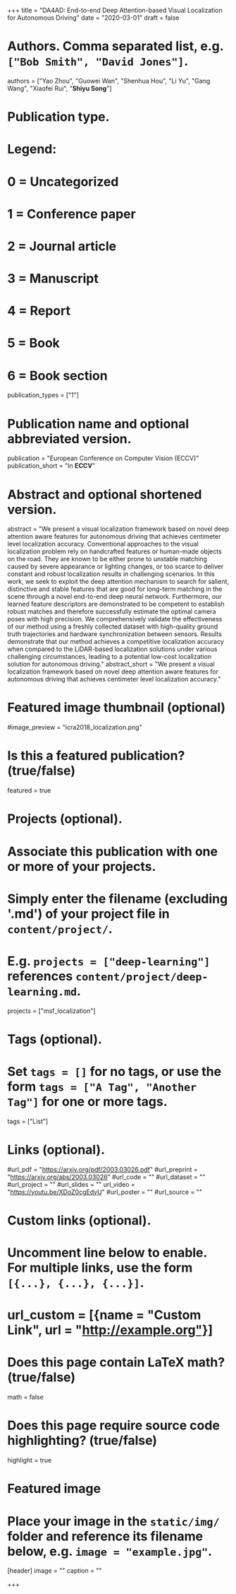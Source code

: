 +++
title = "DA4AD: End-to-end Deep Attention-based Visual Localization for Autonomous Driving"
date = "2020-03-01"
draft = false

# Authors. Comma separated list, e.g. `["Bob Smith", "David Jones"]`.
authors = ["Yao Zhou", "Guowei Wan", "Shenhua Hou", "Li Yu", "Gang Wang", "Xiaofei Rui", "**Shiyu Song**"]

# Publication type.
# Legend:
# 0 = Uncategorized
# 1 = Conference paper
# 2 = Journal article
# 3 = Manuscript
# 4 = Report
# 5 = Book
# 6 = Book section
publication_types = ["1"]

# Publication name and optional abbreviated version.
publication = "European Conference on Computer Vision (ECCV)"
publication_short = "In **ECCV**"

# Abstract and optional shortened version.
abstract = "We present a visual localization framework based on novel deep attention aware features for autonomous driving that achieves centimeter level localization accuracy. Conventional approaches to the visual localization problem rely on handcrafted features or human-made objects on the road. They are known to be either prone to unstable matching caused by severe appearance or lighting changes, or too scarce to deliver constant and robust localization results in challenging scenarios. In this work, we seek to exploit the deep attention mechanism to search for salient, distinctive and stable features that are good for long-term matching in the scene through a novel end-to-end deep neural network. Furthermore, our learned feature descriptors are demonstrated to be competent to establish robust matches and therefore successfully estimate the optimal camera poses with high precision. We comprehensively validate the effectiveness of our method using a freshly collected dataset with high-quality ground truth trajectories and hardware synchronization between sensors. Results demonstrate that our method achieves a competitive localization accuracy when compared to the LiDAR-based localization solutions under various challenging circumstances, leading to a potential low-cost localization solution for autonomous driving."
abstract_short = "We present a visual localization framework based on novel deep attention aware features for autonomous driving that achieves centimeter level localization accuracy."

# Featured image thumbnail (optional)
#image_preview = "icra2018_localization.png"

# Is this a featured publication? (true/false)
featured = true

# Projects (optional).
#   Associate this publication with one or more of your projects.
#   Simply enter the filename (excluding '.md') of your project file in `content/project/`.
#   E.g. `projects = ["deep-learning"]` references `content/project/deep-learning.md`.
projects = ["msf_localization"]

# Tags (optional).
#   Set `tags = []` for no tags, or use the form `tags = ["A Tag", "Another Tag"]` for one or more tags.
tags = ["List"]

# Links (optional).
#url_pdf = "https://arxiv.org/pdf/2003.03026.pdf"
#url_preprint = "https://arxiv.org/abs/2003.03026"
#url_code = ""
#url_dataset = ""
#url_project = ""
#url_slides = ""
url_video = "https://youtu.be/XDoZ0cgEdyU"
#url_poster = ""
#url_source = ""

# Custom links (optional).
#   Uncomment line below to enable. For multiple links, use the form `[{...}, {...}, {...}]`.
# url_custom = [{name = "Custom Link", url = "http://example.org"}]

# Does this page contain LaTeX math? (true/false)
math = false

# Does this page require source code highlighting? (true/false)
highlight = true

# Featured image
# Place your image in the `static/img/` folder and reference its filename below, e.g. `image = "example.jpg"`.
[header]
image = ""
caption = ""

+++

